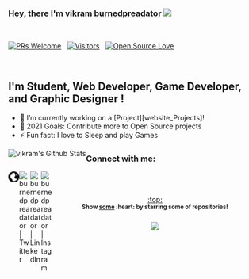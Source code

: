 ### Hey, there I'm vikram [burnedpreadator][website] <img src="https://media.giphy.com/media/hvRJCLFzcasrR4ia7z/giphy.gif" width="25px">

<br />

[![PRs Welcome](https://img.shields.io/badge/PRs-welcome-brightgreen.svg?style=flat&logo=github)](https://github.com/burnedpreadator) &nbsp; [![Visitors](https://visitor-badge.glitch.me/badge?page_id=burnedpreadator.visitor-badge)](https://github.com/burnedpreadator) &nbsp; [![Open Source Love](https://badges.frapsoft.com/os/v1/open-source.png?v=103)](https://github.com/burnedpreadator)

<br />

## I'm Student, Web Developer, Game Developer, and Graphic Designer !
- 🔭 I’m currently working on a [Project][website_Projects]!
- 🥅 2021 Goals: Contribute more to Open Source projects
- ⚡ Fun fact: I love to Sleep and play Games

<img align="left" alt="vikram's Github Stats" src="https://github-readme-stats.vercel.app/api?username=burnedpredator&show_icons=true&theme=radical" />

### Connect with me:

[<img align="left" alt="burnedpreadator" width="22px" src="https://raw.githubusercontent.com/iconic/open-iconic/master/svg/globe.svg" />][website]
[<img align="left" alt="burnedpreadator | Twitter" width="22px" src="https://cdn.jsdelivr.net/npm/simple-icons@v3/icons/twitter.svg" />][twitter]
[<img align="left" alt="burnedpreadator | LinkedIn" width="22px" src="https://cdn.jsdelivr.net/npm/simple-icons@v3/icons/linkedin.svg" />][linkedin]
[<img align="left" alt="burnedpreadator | Instagram" width="22px" src="https://cdn.jsdelivr.net/npm/simple-icons@v3/icons/instagram.svg" />][instagram]

<br />

<p align="center"><br><a href="#hugs-projects-by-burnedpreadator--">:top:</a><br><sup><strong>Show <a href="https://github.com/burnedpreadatortab=repositories">some</a>&nbsp;:heart:&nbsp;by starring some of repositories!<strong></sup><br><br><a href="https://github.com/burnedpreadator/"><img src="https://img.shields.io/github/followers/burnedpreadator.svg?label=Follow%20@burnedpreadator&style=social"> </a><br></p>

[website]: https://burnedpreadator.github.io/introfileWD/
[twitter]: https://twitter.com/home
[instagram]: https://www.instagram.com/vicky_chharia/
[linkedin]: https://www.linkedin.com/feed/?trk=guest_homepage-basic_nav-header-signin
